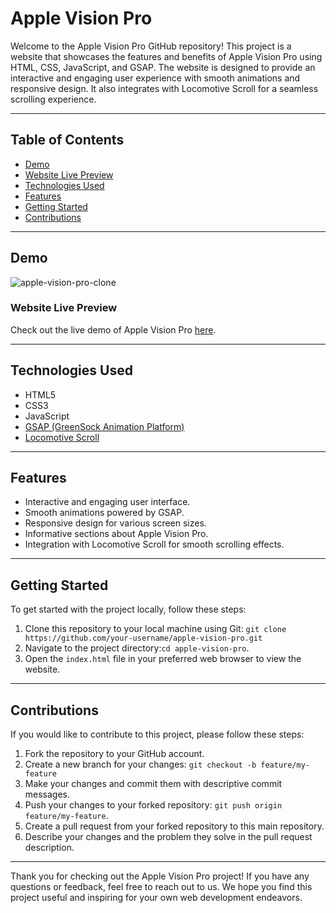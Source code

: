 # Apple Vision Pro

Welcome to the Apple Vision Pro GitHub repository! This project is a website that showcases the features and benefits of Apple Vision Pro using HTML, CSS, JavaScript, and GSAP. The website is designed to provide an interactive and engaging user experience with smooth animations and responsive design. It also integrates with Locomotive Scroll for a seamless scrolling experience.

---

## Table of Contents

- [Demo](#demo)
- [Website Live Preview](#website-live-preview)
- [Technologies Used](#technologies-used)
- [Features](#features)
- [Getting Started](#getting-started)
- [Contributions](#contributions)

---

## Demo

![apple-vision-pro-clone](https://github.com/Anandini18/apple_vision_pro_clone/assets/88365547/37305eed-5e9c-464c-adf9-854959b07297)

### Website Live Preview

Check out the live demo of Apple Vision Pro [here](https://anandini18.github.io/apple_vision_pro_clone/).

---

## Technologies Used

- HTML5
- CSS3
- JavaScript
- [GSAP (GreenSock Animation Platform)](https://greensock.com/gsap/)
- [Locomotive Scroll](https://github.com/locomotivemtl/locomotive-scroll)

---

## Features

- Interactive and engaging user interface.
- Smooth animations powered by GSAP.
- Responsive design for various screen sizes.
- Informative sections about Apple Vision Pro.
- Integration with Locomotive Scroll for smooth scrolling effects.

---

## Getting Started

To get started with the project locally, follow these steps:

1. Clone this repository to your local machine using Git: `git clone https://github.com/your-username/apple-vision-pro.git`
2. Navigate to the project directory:`cd apple-vision-pro`.
3. Open the `index.html` file in your preferred web browser to view the website.

---

## Contributions

If you would like to contribute to this project, please follow these steps:

1. Fork the repository to your GitHub account.
2. Create a new branch for your changes: `git checkout -b feature/my-feature`
3. Make your changes and commit them with descriptive commit messages.
4. Push your changes to your forked repository: `git push origin feature/my-feature`.
5. Create a pull request from your forked repository to this main repository.
6. Describe your changes and the problem they solve in the pull request description.

---

Thank you for checking out the Apple Vision Pro project! If you have any questions or feedback, feel free to reach out to us. 
We hope you find this project useful and inspiring for your own web development endeavors.
